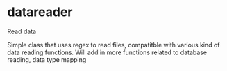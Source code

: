 # datareader
Read data

Simple class that uses regex to read files, compatitble with various kind of data reading functions.
Will add in more functions related to database reading, data type mapping

